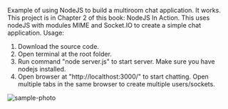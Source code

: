 Example of using NodeJS to build a multiroom chat application.
It works. This project is in Chapter 2 of this book: NodeJS In Action.
This uses nodeJS with modules MIME and Socket.IO to create a simple chat application.
Usage:
<ol>
    <li>Download the source code.</li>
    <li>Open terminal at the root folder.</li>
    <li>Run command "node server.js" to start server. Make sure you have nodejs installed.</li>
    <li>Open browser at "http://localthost:3000/" to start chatting. Open multiple tabs in the same browser to create multiple users/sockets.</li>
</ol>
<img src="https://github.com/lamphanviet/nodejs-chatrooms/blob/master/sample.PNG" alt="sample-photo">
